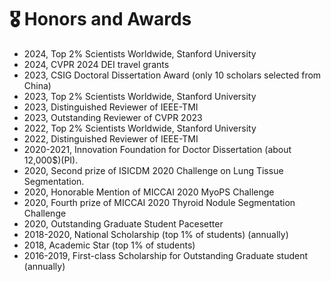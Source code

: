 # 🎖 Honors and Awards
- 2024, Top 2% Scientists Worldwide, Stanford University 
- 2024, CVPR 2024 DEI travel grants
- 2023, CSIG Doctoral Dissertation Award (only 10 scholars selected from China)
- 2023, Top 2% Scientists Worldwide, Stanford University
- 2023, Distinguished Reviewer of IEEE-TMI
- 2023, Outstanding Reviewer of CVPR 2023
- 2022, Top 2% Scientists Worldwide, Stanford University
- 2022, Distinguished Reviewer of IEEE-TMI
- 2020-2021, Innovation Foundation for Doctor Dissertation (about 12,000$\$$)(PI).
- 2020, Second prize of ISICDM 2020 Challenge on Lung Tissue Segmentation.
- 2020, Honorable Mention of MICCAI 2020 MyoPS Challenge
- 2020, Fourth prize of MICCAI 2020 Thyroid Nodule Segmentation Challenge
- 2020, Outstanding Graduate Student Pacesetter
- 2018-2020, National Scholarship (top 1% of students) (annually)
- 2018, Academic Star (top 1% of students)
- 2016-2019, First-class Scholarship for Outstanding Graduate student (annually)
  
<!---
- 2024, Top 2% Scientists Worldwide, Stanford University 
- 2024, CVPR 2024 DEI travel grants
- 2023, CSIG Doctoral Dissertation Award (only 10 scholars selected from China)
- 2023, Top 2% Scientists Worldwide, Stanford University
- 2023, Distinguished Reviewer of IEEE-TMI
- 2023, Outstanding Reviewer of CVPR 2023
- 2022, Top 2% Scientists Worldwide, Stanford University
- 2022, Distinguished Reviewer of IEEE-TMI
- 2022, Excellent Graduate Student of NPU (only 10 students selected from NPU)
- 2020-2021, Innovation Foundation for Doctor Dissertation of NPU (about 12,000$\$$)(PI).
- 2020, Second prize of ISICDM 2020 Challenge on Lung Tissue Segmentation.
- 2020, Honorable Mention of MICCAI 2020 MyoPS Challenge
- 2020, Fourth prize of MICCAI 2020 Thyroid Nodule Segmentation Challenge
- 2020, Outstanding Graduate Student Pacesetter (only 10 students selected from NPU)
- 2018-2020, National Scholarship (top 1% of students) (annually)
- 2018, Academic Star of NPU (top 1% of students)
- 2016-2019, First-class Scholarship for Outstanding Graduate student (annually)
-->

